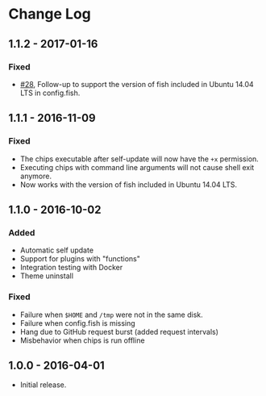 # Change Log

## 1.1.2 - 2017-01-16

### Fixed

- [#28], Follow-up to support the version of fish included in Ubuntu 14.04 LTS in config.fish.

## 1.1.1 - 2016-11-09

### Fixed

- The chips executable after self-update will now have the `+x` permission.
- Executing chips with command line arguments will not cause shell exit anymore.
- Now works with the version of fish included in Ubuntu 14.04 LTS.

## 1.1.0 - 2016-10-02

### Added

- Automatic self update
- Support for plugins with "functions"
- Integration testing with Docker
- Theme uninstall

### Fixed

- Failure when `$HOME` and `/tmp` were not in the same disk.
- Failure when config.fish is missing
- Hang due to GitHub request burst (added request intervals)
- Misbehavior when chips is run offline

## 1.0.0 - 2016-04-01

- Initial release.

[#28]: https://github.com/xtendo-org/chips/pull/28
